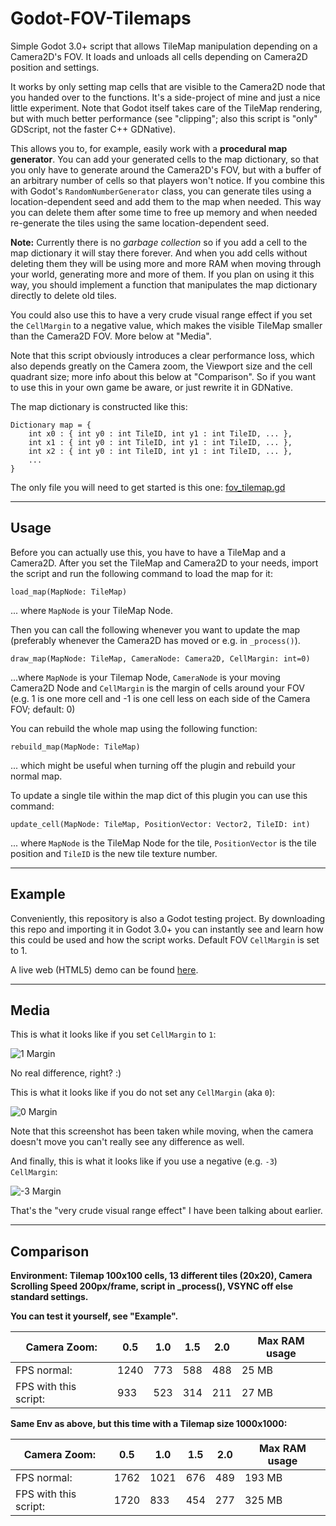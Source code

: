 # Godot-FOV-Tilemaps

Simple Godot 3.0+ script that allows TileMap manipulation depending on a Camera2D's FOV. It loads and unloads all cells depending on Camera2D position and settings.

It works by only setting map cells that are visible to the Camera2D node that you handed over to the functions. It's a side-project of mine and just a nice little experiment.
Note that Godot itself takes care of the TileMap rendering, but with much better performance (see "clipping"; also this script is "only" GDScript, not the faster C++ GDNative).

This allows you to, for example, easily work with a **procedural map generator**. You can add your generated cells to the map dictionary, so that you only have to generate around the Camera2D's FOV, but with a buffer of an arbitrary number of cells so that players won't notice. If you combine this with Godot's `RandomNumberGenerator` class, you can generate tiles using a location-dependent seed and add them to the map when needed. This way you can delete them after some time to free up memory and when needed re-generate the tiles using the same location-dependent seed.

**Note:** Currently there is no *garbage collection* so if you add a cell to the map dictionary it will stay there forever. And when you add cells without deleting them they will be using more and more RAM when moving through your world, generating more and more of them. If you plan on using it this way, you should implement a function that manipulates the map dictionary directly to delete old tiles.

You could also use this to have a very crude visual range effect if you set the `CellMargin` to a negative value,
which makes the visible TileMap smaller than the Camera2D FOV. More below at "Media".

Note that this script obviously introduces a clear performance loss, which also depends greatly on the Camera zoom, the Viewport size and the cell quadrant size;
more info about this below at "Comparison".
So if you want to use this in your own game be aware, or just rewrite it in GDNative.

The map dictionary is constructed like this:

```gdscript
Dictionary map = {
    int x0 : { int y0 : int TileID, int y1 : int TileID, ... },
    int x1 : { int y0 : int TileID, int y1 : int TileID, ... },
    int x2 : { int y0 : int TileID, int y1 : int TileID, ... },
    ...
}
```

The only file you will need to get started is this one: [fov_tilemap.gd](fov_tilemap.gd)

---

## Usage

Before you can actually use this, you have to have a TileMap and a Camera2D.
After you set the TileMap and Camera2D to your needs, import the script and run the following command to load the map for it:

```gdscript
load_map(MapNode: TileMap)
```
... where `MapNode` is your TileMap Node.

Then you can call the following whenever you want to update the map (preferably whenever the Camera2D has moved or e.g. in `_process()`).

```gdscript
draw_map(MapNode: TileMap, CameraNode: Camera2D, CellMargin: int=0)
```
...where `MapNode` is your Tilemap Node, `CameraNode` is your moving Camera2D Node and `CellMargin` is the margin of cells around your FOV
(e.g. 1 is one more cell and -1 is one cell less on each side of the Camera FOV; default: 0)

You can rebuild the whole map using the following function:
```gdscript
rebuild_map(MapNode: TileMap)
```
... which might be useful when turning off the plugin and rebuild your normal map.

To update a single tile within the map dict of this plugin you can use this command:

```gdscript
update_cell(MapNode: TileMap, PositionVector: Vector2, TileID: int)
```
... where `MapNode` is the TileMap Node for the tile, `PositionVector` is the tile position and `TileID` is the new tile texture number.

---

## Example

Conveniently, this repository is also a Godot testing project. By downloading this repo and importing it in Godot 3.0+ you can instantly see
and learn how this could be used and how the script works. Default FOV `CellMargin` is set to 1.

A live web (HTML5) demo can be found [here](https://phoenix1747.github.io/Godot-FOV-Tilemaps/).

---

## Media

This is what it looks like if you set `CellMargin` to `1`:

![1 Margin](screenshots/gif1.gif)

No real difference, right? :)

This is what it looks like if you do not set any `CellMargin` (aka `0`):

![0 Margin](screenshots/gif2.gif)

Note that this screenshot has been taken while moving, when the camera doesn't move you can't really see any difference as well.

And finally, this is what it looks like if you use a negative (e.g. `-3`) `CellMargin`:

![-3 Margin](screenshots/gif3.gif)

That's the "very crude visual range effect" I have been talking about earlier.

---

## Comparison

**Environment: Tilemap 100x100 cells, 13 different tiles (20x20), Camera Scrolling Speed 200px/frame, script in _process(), VSYNC off else standard settings.**

**You can test it yourself, see "Example".**

|Camera Zoom: | 0.5 |	1.0 | 1.5 | 2.0 | Max RAM usage |
| --- | --- | --- | --- | --- | --- |
|FPS normal: | 1240 | 773 | 588 | 488 | 25 MB |
|FPS with this script: | 933 | 523 | 314 | 211 | 27 MB |

**Same Env as above, but this time with a Tilemap size 1000x1000:**

|Camera Zoom: | 0.5 |	1.0 | 1.5 | 2.0 | Max RAM usage |
| --- | --- | --- | --- | --- | --- |
|FPS normal: | 1762 | 1021 | 676 | 489 | 193 MB |
|FPS with this script: | 1720 | 833 | 454 | 277 | 325 MB |
